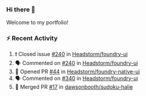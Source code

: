 ### Hi there 👋
Welcome to my portfolio!

### ⚡ Recent Activity
<!--START_SECTION:activity-->
1. ❗️ Closed issue [#240](https://github.com/Headstorm/foundry-ui/issues/240) in [Headstorm/foundry-ui](https://github.com/Headstorm/foundry-ui)
2. 🗣 Commented on [#240](https://github.com/Headstorm/foundry-ui/issues/240) in [Headstorm/foundry-ui](https://github.com/Headstorm/foundry-ui)
3. 💪 Opened PR [#44](https://github.com/Headstorm/foundry-native-ui/pull/44) in [Headstorm/foundry-native-ui](https://github.com/Headstorm/foundry-native-ui)
4. 🗣 Commented on [#340](https://github.com/Headstorm/foundry-ui/issues/340) in [Headstorm/foundry-ui](https://github.com/Headstorm/foundry-ui)
5. 🎉 Merged PR [#17](https://github.com/dawsonbooth/sudoku-halie/pull/17) in [dawsonbooth/sudoku-halie](https://github.com/dawsonbooth/sudoku-halie)
<!--END_SECTION:activity-->
